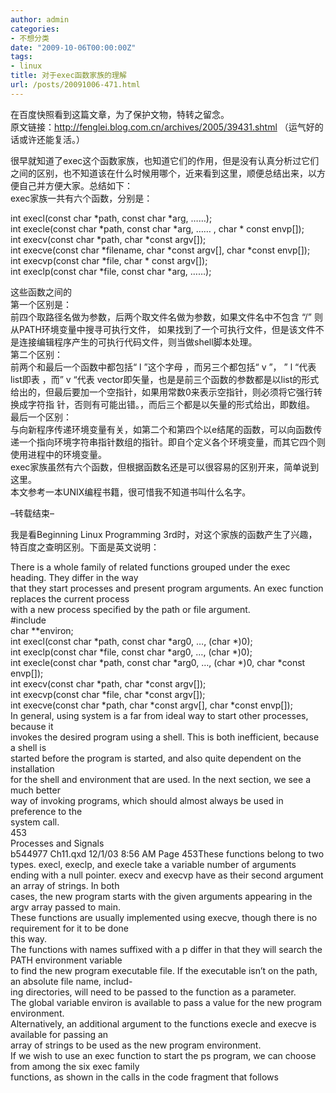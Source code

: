 ```yaml
---
author: admin
categories:
- 不想分类
date: "2009-10-06T00:00:00Z"
tags:
- linux
title: 对于exec函数家族的理解
url: /posts/20091006-471.html
---
```

在百度快照看到这篇文章，为了保护文物，特转之留念。  
原文链接：http://fenglei.blog.com.cn/archives/2005/39431.shtml （运气好的话或许还能复活。）

很早就知道了exec这个函数家族，也知道它们的作用，但是没有认真分析过它们之间的区别，也不知道该在什么时候用哪个，近来看到这里，顺便总结出来，以方便自己并方便大家。总结如下：  
exec家族一共有六个函数，分别是：

int execl(const char \*path, const char \*arg, &#8230;&#8230;);  
int execle(const char \*path, const char \*arg, &#8230;&#8230; , char * const envp[]);  
int execv(const char \*path, char \*const argv[]);  
int execve(const char \*filename, char \*const argv[], char *const envp[]);  
int execvp(const char \*file, char \* const argv[]);  
int execlp(const char \*file, const char \*arg, &#8230;&#8230;);

这些函数之间的  
第一个区别是：  
前四个取路径名做为参数，后两个取文件名做为参数，如果文件名中不包含 “/” 则从PATH环境变量中搜寻可执行文件， 如果找到了一个可执行文件，但是该文件不是连接编辑程序产生的可执行代码文件，则当做shell脚本处理。  
第二个区别：  
前两个和最后一个函数中都包括“ l ”这个字母 ，而另三个都包括“ v ”， &#8221; l &#8220;代表 list即表 ，而&#8221; v &#8220;代表 vector即矢量，也是是前三个函数的参数都是以list的形式给出的，但最后要加一个空指针，如果用常数0来表示空指针，则必须将它强行转换成字符指 针，否则有可能出错。，而后三个都是以矢量的形式给出，即数组。  
最后一个区别：  
与向新程序传递环境变量有关，如第二个和第四个以e结尾的函数，可以向函数传递一个指向环境字符串指针数组的指针。即自个定义各个环境变量，而其它四个则使用进程中的环境变量。  
exec家族虽然有六个函数，但根据函数名还是可以很容易的区别开来，简单说到这里。  
本文参考一本UNIX编程书籍，很可惜我不知道书叫什么名字。

&#8211;转载结束&#8211;

我是看Beginning Linux Programming 3rd时，对这个家族的函数产生了兴趣，特百度之查明区别。下面是英文说明：

There is a whole family of related functions grouped under the exec heading. They differ in the way  
that they start processes and present program arguments. An exec function replaces the current process  
with a new process specified by the path or file argument.  
#include  
char **environ;  
int execl(const char \*path, const char \*arg0, &#8230;, (char *)0);  
int execlp(const char \*file, const char \*arg0, &#8230;, (char *)0);  
int execle(const char \*path, const char \*arg0, &#8230;, (char \*)0, char \*const  
envp[]);  
int execv(const char \*path, char \*const argv[]);  
int execvp(const char \*file, char \*const argv[]);  
int execve(const char \*path, char \*const argv[], char *const envp[]);  
In general, using system is a far from ideal way to start other processes, because it  
invokes the desired program using a shell. This is both inefficient, because a shell is  
started before the program is started, and also quite dependent on the installation  
for the shell and environment that are used. In the next section, we see a much better  
way of invoking programs, which should almost always be used in preference to the  
system call.  
453  
Processes and Signals  
b544977 Ch11.qxd 12/1/03 8:56 AM Page 453These functions belong to two types. execl, execlp, and execle take a variable number of arguments  
ending with a null pointer. execv and execvp have as their second argument an array of strings. In both  
cases, the new program starts with the given arguments appearing in the argv array passed to main.  
These functions are usually implemented using execve, though there is no requirement for it to be done  
this way.  
The functions with names suffixed with a p differ in that they will search the PATH environment variable  
to find the new program executable file. If the executable isn’t on the path, an absolute file name, includ-  
ing directories, will need to be passed to the function as a parameter.  
The global variable environ is available to pass a value for the new program environment.  
Alternatively, an additional argument to the functions execle and execve is available for passing an  
array of strings to be used as the new program environment.  
If we wish to use an exec function to start the ps program, we can choose from among the six exec family  
functions, as shown in the calls in the code fragment that follows